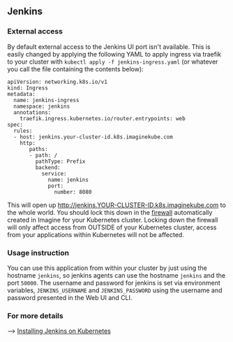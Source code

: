 ## Jenkins

### External access

By default external access to the Jenkins UI port isn't available. This is easily changed by applying the following YAML to apply ingress via traefik to your cluster with `kubectl apply -f jenkins-ingress.yaml` (or whatever you call the file containing the contents below):

```
apiVersion: networking.k8s.io/v1
kind: Ingress
metadata:
  name: jenkins-ingress
  namespace: jenkins
  annotations:
    traefik.ingress.kubernetes.io/router.entrypoints: web
spec:
  rules:
  - host: jenkins.your-cluster-id.k8s.imaginekube.com
    http:
       paths:
       - path: /
         pathType: Prefix
         backend:
           service:
             name: jenkins
             port:
               number: 8080
```

This will open up http://jenkins.YOUR-CLUSTER-ID.k8s.imaginekube.com to the whole world. You should lock this down in the [firewall](https://www.imaginekube.com/account/firewalls) automatically created in Imagine for your Kubernetes cluster. Locking down the firewall will only affect access from OUTSIDE of your Kubernetes cluster, access from your applications within Kubernetes will not be affected.

### Usage instruction

You can use this application from within your cluster by just using the hostname `jenkins`, so jenkins agents can use the hostname `jenkins` and the port `50000`. The username and password for jenkins is set via environment variables, `JENKINS_USERNAME` and `JENKINS_PASSWORD` using the username and password presented in the Web UI and CLI.

### For more details 

--> [Installing Jenkins on Kubernetes](https://www.jenkins.io/doc/book/installing/kubernetes/)
